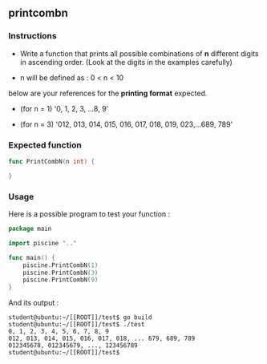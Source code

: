 ## printcombn

### Instructions

- Write a function that prints all possible combinations of **n** different digits in ascending order. (Look at the digits in the examples carefully)

- n will be defined as : 0 < n < 10

below are your references for the **printing format** expected.

- (for n = 1) '0, 1, 2, 3, ...8, 9'

- (for n = 3) '012, 013, 014, 015, 016, 017, 018, 019, 023,...689, 789'

### Expected function

```go
func PrintCombN(n int) {

}
```

### Usage

Here is a possible program to test your function :

```go
package main

import piscine ".."

func main() {
	piscine.PrintCombN(1)
	piscine.PrintCombN(3)
	piscine.PrintCombN(9)
}
```

And its output :

```console
student@ubuntu:~/[[ROOT]]/test$ go build
student@ubuntu:~/[[ROOT]]/test$ ./test
0, 1, 2, 3, 4, 5, 6, 7, 8, 9
012, 013, 014, 015, 016, 017, 018, ... 679, 689, 789
012345678, 012345679, ..., 123456789
student@ubuntu:~/[[ROOT]]/test$
```
